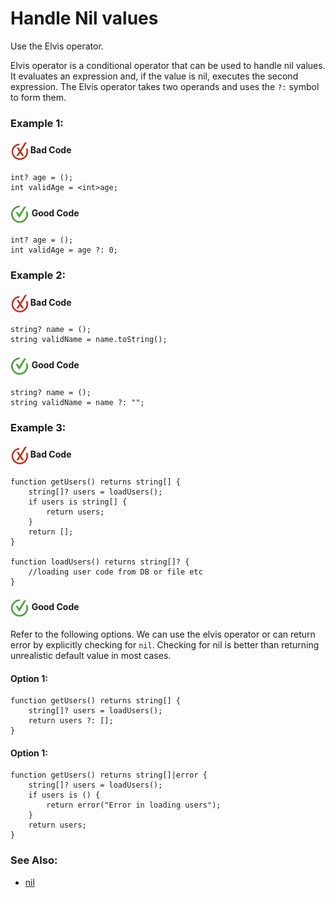 # Handle Nil values

Use the Elvis operator.

Elvis operator is a conditional operator that can be used to handle nil values. It evaluates an expression and, if the value is nil, executes the second expression. The Elvis operator takes two operands and uses the `?:` symbol to form them.

<h3>Example 1:</h3>

<h4><img align="center" height="30" src="../img/BadCode.png"> Bad Code</h4>

```bal
int? age = ();
int validAge = <int>age;
```

<h4><img align="center" height="30" src="../img/GoodCode.png"> Good Code</h4>

```bal
int? age = ();
int validAge = age ?: 0;
```

<h3>Example 2:</h3>

<h4><img align="center" height="30" src="../img/BadCode.png"> Bad Code</h4>

```bal
string? name = ();
string validName = name.toString();
```

<h4><img align="center" height="30" src="../img/GoodCode.png"> Good Code</h4>

```bal
string? name = ();
string validName = name ?: "";
```

<h3>Example 3:</h3>

<h4><img align="center" height="30" src="../img/BadCode.png"> Bad Code</h4>

```bal
function getUsers() returns string[] {
    string[]? users = loadUsers();
    if users is string[] {
        return users;
    }
    return [];
}

function loadUsers() returns string[]? {
    //loading user code from DB or file etc
}
```

<h4><img align="center" height="30" src="../img/GoodCode.png"> Good Code</h4>

Refer to the following options. We can use the elvis operator or can return error by explicitly checking for `nil`. Checking for nil is better than returning unrealistic default value in most cases.

<h4>Option 1: </h4>

```bal
function getUsers() returns string[] {
    string[]? users = loadUsers();
    return users ?: [];
}
```

<h4>Option 1: </h4>

```bal
function getUsers() returns string[]|error {
    string[]? users = loadUsers();
    if users is () {
        return error("Error in loading users");
    }
    return users;
}
```

### See Also:

- [nil](https://pre-prod.ballerina.io/learn/language-basics/#nil)
